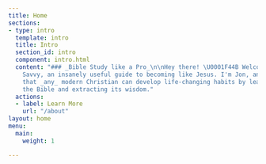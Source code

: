```yaml
---
title: Home
sections:
- type: intro
  template: intro
  title: Intro
  section_id: intro
  component: intro.html
  content: "### _Bible Study like a Pro_\n\nHey there! \U0001F44B Welcome to Scripture
    Savvy, an insanely useful guide to becoming like Jesus. I'm Jon, and I believe
    that _any_ modern Christian can develop life-changing habits by learning to study
    the Bible and extracting its wisdom."
  actions:
  - label: Learn More
    url: "/about"
layout: home
menu:
  main:
    weight: 1

---
```

